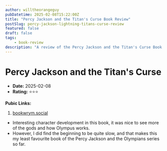 ```yaml
---
author: willtheorangeguy
pubDatetime: 2025-02-08T15:22:00Z
title: "Percy Jackson and the Titan's Curse Book Review"
postSlug: percy-jackson-lightning-titans-curse-review
featured: false
draft: false
tags:
    - book-review
description: "A review of the Percy Jackson and the Titan's Curse Book."
---
```


# Percy Jackson and the Titan's Curse

-   **Date:** 2025-02-08
-   **Rating:** ⭐⭐⭐

**Pubic Links:**

1. [bookwrym.social](https://bookwyrm.social/user/willtheorangeguy/comment/6427163#anchor-6427163)

- Interesting character development in this book, it was nice to see more of the gods and how Olympus works.
- However, I did find the beginning to be quite slow, and that makes this my least favourite book of the Percy Jackson and the Olympians series so far.
